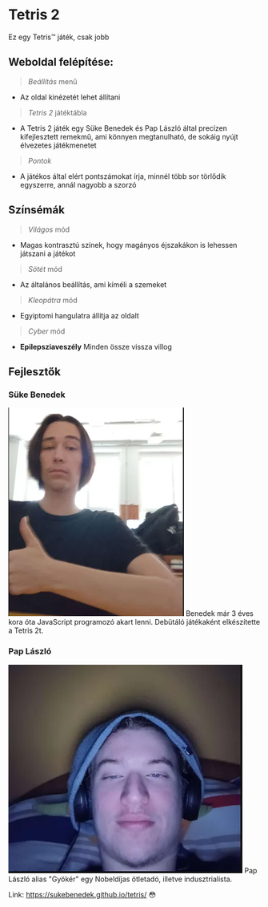 # Tetris 2
Ez egy Tetris™ játék, csak jobb
## Weboldal felépítése:
>*Beállítás* menű
 - Az oldal kinézetét lehet állítani

>*Tetris 2* játéktábla
 - A Tetris 2 játék egy Süke Benedek és Pap László által precízen kifejlesztett remekmű, ami könnyen megtanulható, de sokáig nyújt élvezetes játékmenetet

>*Pontok*
 - A játékos által elért pontszámokat írja, minnél több sor törlődik egyszerre, annál nagyobb a szorzó


## Színsémák
>*Világos* mód
 - Magas kontrasztú színek, hogy magányos éjszakákon is lehessen játszani a játékot

>*Sötét* mód
 - Az általános beállítás, ami kíméli a szemeket

>*Kleopátra* mód
 - Egyiptomi hangulatra állítja az oldalt

>*Cyber* mód
 - **Epilepsziaveszély** Minden össze vissza villog

## Fejlesztők
### Süke Benedek
![Süke Benedek](imidzs/beniDev.png)
Benedek már 3 éves kora óta JavaScript programozó akart lenni. Debütáló játékaként elkészítette a Tetris 2t.
### Pap László
![Pap László](imidzs/laciDev.png)
Pap László alias "Gyökér" egy Nobeldíjas ötletadó, illetve indusztrialista.

Link: https://sukebenedek.github.io/tetris/
😳
